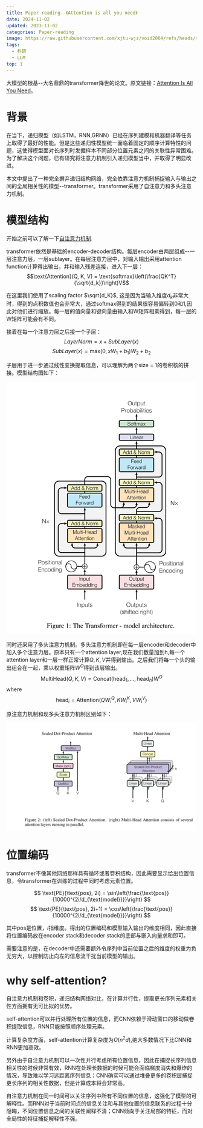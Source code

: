 ```yaml
---
title: Paper reading--《Attention is all you need》
date: 2024-11-02
updated: 2023-11-02
categories: Paper-reading
image: https://raw.githubusercontent.com/xjtu-wjz/void2004/refs/heads/main/pics_for_post/attention%20is%20all%20you%20need.webp
tags:
  - 科研
  - LLM
top: 1
---
```


大模型的根基--大名鼎鼎的transformer降世的论文。原文链接：[Attention Is All You Need](https://arxiv.org/abs/1706.03762)。

# 背景
在当下，递归模型（如LSTM，RNN,GRNN）已经在序列建模和机器翻译等任务上取得了最好的性能。但是这些递归性模型统一面临着固定的顺序计算特性的问题，这使得模型面对长序列时发掘样本不同部分位置元素之间的关联性异常困难。为了解决这个问题，已有研究将注意力机制引入递归模型当中，并取得了明显改进。

本文中提出了一种完全摒弃递归结构网络，完全依靠注意力机制捕捉输入与输出之间的全局相关性的模型--transformer。transformer采用了自注意力和多头注意力机制。

# 模型结构
开始之前可以了解一下[自注意力机制](https://www.void2024.top/posts/%E6%B7%B1%E5%BA%A6%E5%AD%A6%E4%B9%A0-basic%20concept).

transformer依然是基础的encoder-decoder结构。每层encoder由两层组成--一层注意力层，一层sublayer。在每层注意力层中，对输入输出采用attention function计算得出输出，并和输入残差连接，进入下一层：
$$\text{Attention}(Q, K, V) = \text{softmax}\left(\frac{QK^T}{\sqrt{d_k}}\right)V$$

在这里我们使用了scaling factor $\sqrt{d_K}$, 这是因为当输入维度$d_k$非常大时，得到的点积数值也会非常大，通过softmax得到的结果很容易偏转到0和1,因此对他们进行缩放。每一层的值向量和键向量由输入和W矩阵相乘得到，每一层的W矩阵可能会有不同。

接着在每一个注意力层之后接一个子层：
$$LayerNorm=x+SubLayer(x)$$
$$SubLayer(x)=\text{max}(0, xW_1 + b_1)W_2 + b_2$$

子层用于进一步通过线性变换提取信息，可以理解为两个size = 1的卷积核的拼接。模型结构图如下：

![alt text](../../materials/attention.png)

同时还采用了多头注意力机制。多头注意力机制即在每一层encoder和decoder中加入多个注意力层。原本只有一个attention layer,现在我们数量加到h,每一个attention layer和一层一样正常计算$Q,K,V$并得到输出。之后我们将每一个头的输出组合在一起，乘以权重矩阵$W^O$得到该层输出。
$$ \text{MultiHead}(Q, K, V) = \text{Concat}(\text{head}_1, \ldots, \text{head}_h)W^O $$
where
$$ \text{head}_i = \text{Attention}(QW_i^Q, KW_i^K, VW_i^V) $$

原注意力机制和现多头注意力机制区别如下：

![alt text](../../materials/attention2.png)

# 位置编码
transformer不像其他网络那样具有循环或者卷积结构，因此需要显示给出位置信息，令transformer在训练的过程中同时考虑元素位置。

$$ \text{PE}(\text{pos}, 2i) = \sin\left(\frac{\text{pos}}{10000^{2i/d_{\text{model}}}}\right) $$
$$ \text{PE}(\text{pos}, 2i+1) = \cos\left(\frac{\text{pos}}{10000^{2i/d_{\text{model}}}}\right) $$

其中pos是位置，$i$指维度。得出的位置编码和模型输入输出的维度相同，因此直接将位置编码放在encoder stack和decoder stack的底部与嵌入向量求和即可。

需要注意的是，在decoder中还需要额外令序列中当前位置之后的维度的权重为负无穷大，以控制防止向左的信息流干扰当前模型的输出。

# why self-attention?
自注意力机制和卷积，递归结构网络对比，在计算并行性，提取更长序列元素相关性方面拥有无可比拟的优势。

self-attention可以并行处理所有位置的信息，而CNN依赖于滑动窗口的移动做卷积提取信息，RNN只能按照顺序处理元素。

计算复杂度方面，self-attention计算复杂度为$O(n^2d)$,绝大多数情况下比CNN和RNN更加高效。

另外由于自注意力机制可以一次性并行考虑所有位置信息，因此在捕捉长序列信息相关性的时候非常有效，RNN在处理长数据的时候可能会面临梯度消失和爆炸的情况，导致难以学习远距离序列信息；CNN确实可以通过堆叠更多的卷积层捕捉更长序列的相关性数据，但是计算成本将会非常高。

自注意力机制在同一时间可以关注序列中所有不同位置的信息，这强化了模型的可解释性。而RNN对于当前时间点的信息关注和与其他位置的信息联系的过程十分隐晦，不同位置信息之间的关联性阐释不清；CNN倾向于关注局部的特征，而对全局性的特征捕捉解释性不强。

